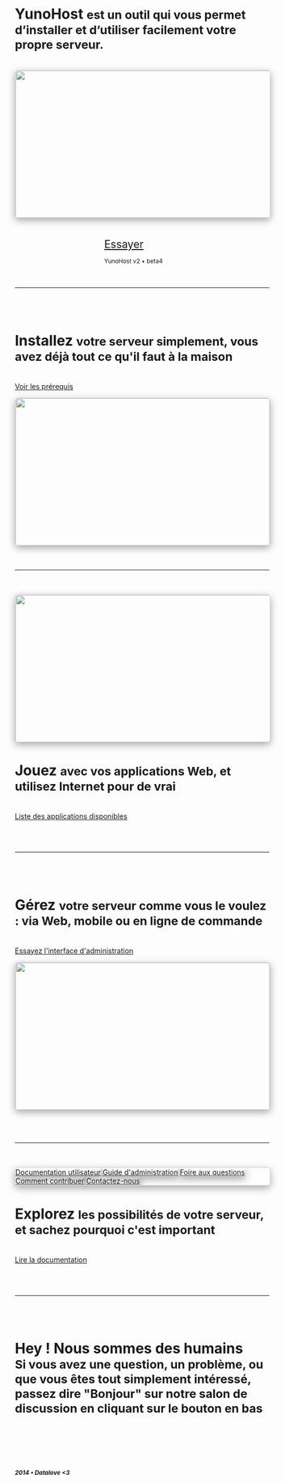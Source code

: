 <div class="teasing-part" style="
  display: none;
  background: #222;
  color: #eee; 
  position: absolute; 
  top: 0; 
  left: 0; 
  width: 100%;
  height: 100%;
  box-shadow: 0 5px 15px rgba(0,0,0,0.45);
  overflow: hidden">                                                                      

<div style="
  position: absolute;
  top: 10%;
  width: 100%;
  text-align: center;
  text-align: center">
<img src="http://pix.toile-libre.org/upload/original/1394644667.png" width="100"/>
</div>

<br />

<div style="
  position: absolute; 
  top: 30%; 
  width: 100%; 
  text-align: center; 
  font-weight: bold; 
  margin: 50px auto 0">
<p style="font-size: 3em; margin-bottom: 30px">
<span class="yolo 1" style="color: #FF3399;">Viens chez moi, je suis hébergé chez une copine</span>
<span class="yolo 2" style="color: #6699FF;">Si à 50 ans t'es pas auto-hebergé, t'as raté ta vie</span>
<span class="yolo 3" style="color: #66FF33;">Hébergez-vous, qu'ils disaient</span>
<span class="yolo 4" style="color: #00FFCC;">Je bois des bières avec mon hébergeur</span>
<span class="yolo 5" style="color: #FF5050;">sudo internet --debug</span>
<span class="yolo 6" style="color: #FF0066;">Ils s'hébergèrent et eurent beaucoup d'enfants</span>
<span class="yolo 7" style="color: #3366FF;">Internet, lecture et écriture</span>
<span class="yolo 8" style="color: #FFFFFF;">madame@michu.fr</span>
<span class="yolo 9" style="color: #CC66FF;">J'ai rien à cacher</span>
<span class="yolo 10" style="color: #FF6600;">Mon serveur ne m'apporte pas que le café</span>
</p>
<button class="btn btn-primary btn-lg btn-block yolobtn"  style="
  min-width: 200px; 
  width: 20%; 
  margin: 0 auto;
  color: #222;
  font-size: 1.6em">Pardon ?</button>
</div>


<br />

<div class="text-center" style="
  width: 100%;
  position: absolute; 
  top: 90%;
  text-align: center;">
<a style="color: #777" href="/docs">Documentation</a> <span class="colored-bar">•</span> <a style="color: #777" href="https://ask.yunohost.org">FAQ</a> <span class="colored-bar">•</span> <a style="color: #777" href="/contribute">Contribuer</a>
</div>

</div>

<div class="boring-part" markdown="1">

<h1>YunoHost <small>est un outil qui vous permet d’installer et d’utiliser facilement votre propre serveur.</small></h1>

<br />

<div style="
  width: 100%; 
  max-height: 290px; 
  overflow: hidden; 
  border-radius: 5px; 
  border: 1px solid rgba(0,0,0,0.15); 
  box-shadow: 0 5px 15px rgba(0,0,0,0.35);">

<!--<img style="width: 100%; min-width: 580px;" src="http://pix.toile-libre.org/upload/original/1394651546.jpg" />-->
<img style="width: 100%; min-width: 580px;" src="http://pix.toile-libre.org/upload/original/1394651972.jpg" />
</div>


<div class="text-center" style="
  width: 23%; 
  min-width: 150px; 
  margin: 40px auto 0;">
<a class="btn btn-primary btn-lg"  style="min-width: 150px; font-size: 1.5em" href="/install">Essayer</a>
<p class="text-muted text-center"><small>YunoHost v2 • beta4</small></p>
</div>

<br />

<hr />

<br />
<br />

<div class="row">
<div class="col-md-7">
<h1>Installez <small>votre serveur simplement, vous avez déjà tout ce qu'il faut à la maison</small></h1>
<p><br /><a href="/requirements">Voir les prérequis</a></p>
</div>
<div class="col-md-4">
<div style="
  width: 100%; 
  max-height: 290px; 
  overflow: hidden; 
  border-radius: 5px; 
  border: 1px solid rgba(0,0,0,0.15); 
  box-shadow: 0 5px 15px rgba(0,0,0,0.35);">

<img style="width: 100%; min-width: 320px;" src="http://pix.toile-libre.org/upload/original/1394722560.png" />
</div>
</div>
</div>


<div class="clearfix"></div>
<br />
<br />
<hr />
<br />
<br />

<div class="row">
<div class="col-md-4">
<div style="
  width: 100%; 
  max-height: 290px; 
  overflow: hidden; 
  border-radius: 5px; 
  border: 1px solid rgba(0,0,0,0.15); 
  box-shadow: 0 5px 15px rgba(0,0,0,0.35);">

<img style="width: 100%; min-width: 580px;" src="http://pix.toile-libre.org/upload/original/1394651546.jpg" />
</div>
</div>

<div class="col-md-7 text-right">
<h1>Jouez <small>avec vos applications Web, et utilisez Internet pour de vrai</small></h1>
<p><br /><a href="/apps">Liste des applications disponibles</a></p>
</div>
</div>

<div class="clearfix"></div>

<br />
<br />
<hr />
<br />
<br />

<div class="row">
<div class="col-md-7">
<h1>Gérez <small>votre serveur comme vous le voulez : via Web, mobile ou en ligne de commande</small></h1>
<p><br /><a href="/demo">Essayez l'interface d'administration</a></p>
</div>
<div class="col-md-4">
<div style="
  width: 100%; 
  max-height: 290px; 
  overflow: hidden; 
  border-radius: 5px; 
  border: 1px solid rgba(0,0,0,0.15); 
  box-shadow: 0 5px 15px rgba(0,0,0,0.35);">

<img style="width: 100%; min-width: 310px;" src="http://pix.toile-libre.org/upload/original/1385468349.png" />
</div>
</div>
</div>


<div class="clearfix"></div>
<br />
<br />
<br />
<hr />
<br />
<br />

<div class="row">
<div class="col-md-4">
<div style="
  width: 100%; 
  max-height: 290px; 
  overflow: hidden; 
  border-radius: 5px; 
  border: 1px solid rgba(0,0,0,0.15);
  box-shadow: 0 5px 15px rgba(0,0,0,0.35);">
<a class="btn btn-lg btn-block btn-primary" style="box-shadow: 0 5px 15px rgba(0,0,0,0.35);" href="/test">Documentation utilisateur</a>
<a class="btn btn-lg btn-block btn-info" style="box-shadow: 0 5px 15px rgba(0,0,0,0.35);" href="/test">Guide d'administration</a>
<a class="btn btn-lg btn-block btn-success" style="box-shadow: 0 5px 15px rgba(0,0,0,0.35);" href="/test">Foire aux questions</a>
<a class="btn btn-lg btn-block btn-warning" style="box-shadow: 0 5px 15px rgba(0,0,0,0.35);" href="/test">Comment contribuer</a>
<a class="btn btn-lg btn-block btn-danger" style="box-shadow: 0 5px 15px rgba(0,0,0,0.35);" href="/test">Contactez-nous</a>
</div>
</div>

<div class="col-md-7 text-right">
<h1>Explorez <small>les possibilités de votre serveur, et sachez pourquoi c'est important</small></h1>
<p><br /><a href="/test">Lire la documentation</a></p>
</div>
</div>

<div class="clearfix"></div>

<br />
<br />
<hr />
<br />
<br />

<div class="text-center">
<h1>Hey ! Nous sommes des humains<br /><small> Si vous avez une question, un problème, ou que vous êtes tout simplement intéressé, passez dire "Bonjour" sur notre salon de discussion en cliquant sur le bouton en bas &nbsp;<span class="glyphicon glyphicon-share-alt"></span> </small></h1>
</div>

<br />
<br />
<br />
<br />

<div class="text-center">
<!--<img style="width: 100px" src="http://pix.toile-libre.org/upload/original/1386012810.png" />-->
<h5><small>2014 • Datalove <3</small></h5>
</div>

</div>

<script type="text/javascript">
    jQuery('.teasing-part').css({
        marginTop: '0',
        display: 'block'
    });
    jQuery('.boring-part').css({
        marginTop: jQuery(window).height() + 100
    });
    jQuery('.yolo').hide();
    randomNumber = Math.floor((Math.random()*jQuery('.yolo').length)+1);
    color = jQuery('.yolo.' + randomNumber).css('color');
    jQuery('.yolo.' + randomNumber).fadeIn();
    document.title = jQuery('.yolo.' + randomNumber).text();
    jQuery('.colored-bar').css({
      color: color,
      fontWeight: 'bold',
      padding: '1%'
    });
    jQuery('.yolobtn').css({
      background: color,
      borderColor: color
    }).on('click', function() {
      jQuery('.teasing-part').animate({
        marginTop: '-' + jQuery(window).height(),
        height: 0
      }, 500);
      jQuery('.boring-part').animate({
        marginTop: 0
      }, 500);
    });
    $(".actions").css('opacity', 0);
    $(".languages").css('opacity', 0);
</script>